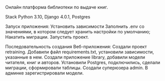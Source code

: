 Онлайн платформа библиотеки по выдаче книг.

Stack
Python 3.10, Django 4.0.1, Postgres

Запуск приложения:
Установить зависимости
Заполнить .env со значениями, в котором следует хранить настройки по умолчанию;
Накатить миграции.
Запустить проект.

Последовательность создания Веб-приложения:
Создали проект retraining. Добавили файл requirements.txt, установили зависимости, указанные в нем.
Создали приложение library, добавили модели читателя, книг и авторов.
Установили Postgres, подключились, сделали миграции, сформировали таблицы.
Создали суперюзера admin. В админке зарегистрировали модели.
